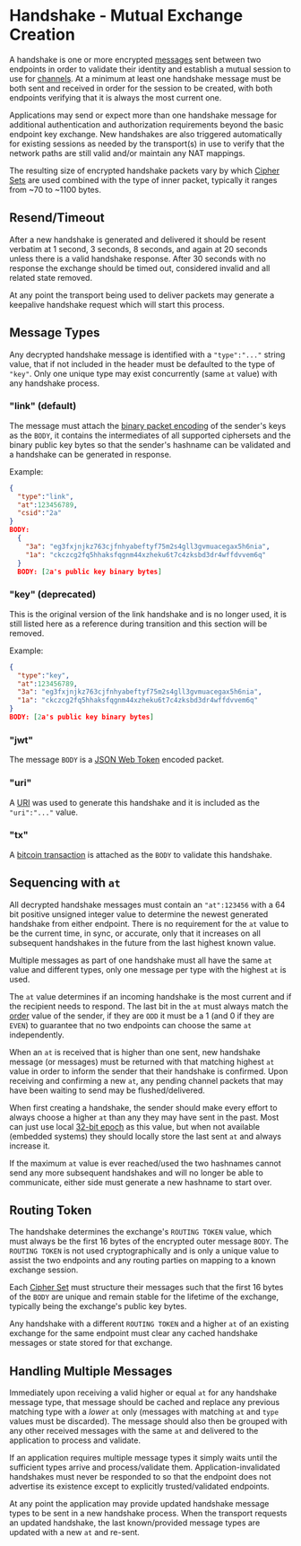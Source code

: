 # Handshake - Mutual Exchange Creation

A handshake is one or more encrypted [messages](messages.md) sent between two endpoints in order to validate their identity and establish a mutual session to use for [channels](channels.md).  At a minimum at least one handshake message must be both sent and received in order for the session to be created, with both endpoints verifying that it is always the most current one.

Applications may send or expect more than one handshake message for additional authentication and authorization requirements beyond the basic endpoint key exchange. New handshakes are also triggered automatically for existing sessions as needed by the transport(s) in use to verify that the network paths are still valid and/or maintain any NAT mappings.

The resulting size of encrypted handshake packets vary by which [Cipher Sets](cs/) are used combined with the type of inner packet, typically it ranges from ~70 to ~1100 bytes.

## Resend/Timeout

After a new handshake is generated and delivered it should be resent verbatim at 1 second, 3 seconds, 8 seconds, and again at 20 seconds unless there is a valid handshake response.  After 30 seconds with no response the exchange should be timed out, considered invalid and all related state removed.

At any point the transport being used to deliver packets may generate a keepalive handshake request which will start this process.

## Message Types

Any decrypted handshake message is identified with a `"type":"..."` string value, that if not included in the header must be defaulted to the type of `"key"`.  Only one unique type may exist concurrently (same `at` value) with any handshake process.

### "link" (default)

The message must attach the [binary packet encoding](cs/#packet) of the sender's keys as the `BODY`, it contains the intermediates of all supported ciphersets and the binary public key bytes so that the sender's hashname can be validated and a handshake can be generated in response.

Example:

```json
{
  "type":"link",
  "at":123456789,
  "csid":"2a"
}
BODY:
  {
    "3a": "eg3fxjnjkz763cjfnhyabeftyf75m2s4gll3gvmuacegax5h6nia",
    "1a": "ckczcg2fq5hhaksfqgnm44xzheku6t7c4zksbd3dr4wffdvvem6q"
  }
  BODY: [2a's public key binary bytes]
```

### "key" (deprecated)

This is the original version of the link handshake and is no longer used, it is still listed here as a reference during transition and this section will be removed.

Example:

```json
{
  "type":"key",
  "at":123456789,
  "3a": "eg3fxjnjkz763cjfnhyabeftyf75m2s4gll3gvmuacegax5h6nia",
  "1a": "ckczcg2fq5hhaksfqgnm44xzheku6t7c4zksbd3dr4wffdvvem6q"
}
BODY: [2a's public key binary bytes]
```



### "jwt"

The message `BODY` is a [JSON Web Token](../guides/jose.md#jwt) encoded packet.

### "uri"

A [URI](../uri.md) was used to generate this handshake and it is included as the `"uri":"..."` value.

### "tx"

A [bitcoin transaction](../guides/bitcoin.md) is attached as the `BODY` to validate this handshake.


## Sequencing with `at`

All decrypted handshake messages must contain an `"at":123456` with a 64 bit positive unsigned integer value to determine the newest generated handshake from either endpoint.  There is no requirement for the `at` value to be the current time, in sync, or accurate, only that it increases on all subsequent handshakes in the future from the last highest known value.

Multiple messages as part of one handshake must all have the same `at` value and different types, only one message per type with the highest `at` is used.

The `at` value determines if an incoming handshake is the most current and if the recipient needs to respond.  The last bit in the `at` must always match the [order](order.md) value of the sender, if they are `ODD` it must be a 1 (and 0 if they are `EVEN`) to guarantee that no two endpoints can choose the same `at` independently.

When an `at` is received that is higher than one sent, new handshake message (or messages) must be returned with that matching highest `at` value in order to inform the sender that their handshake is confirmed.  Upon receiving and confirming a new `at`, any pending channel packets that may have been waiting to send may be flushed/delivered.

When first creating a handshake, the sender should make every effort to always choose a higher `at` than any they may have sent in the past.  Most can just use local [32-bit epoch](http://en.wikipedia.org/wiki/Unix_time) as this value, but when not available (embedded systems) they should locally store the last sent `at` and always increase it.

If the maximum `at` value is ever reached/used the two hashnames cannot send any more subsequent handshakes and will no longer be able to communicate, either side must generate a new hashname to start over.

## Routing Token

The handshake determines the exchange's `ROUTING TOKEN` value, which must always be the first 16 bytes of the encrypted outer message `BODY`.  The `ROUTING TOKEN` is not used cryptographically and is only a unique value to assist the two endpoints and any routing parties on mapping to a known exchange session.

Each [Cipher Set](cs/) must structure their messages such that the first 16 bytes of the `BODY` are unique and remain stable for the lifetime of the exchange, typically being the exchange's public key bytes.

Any handshake with a different `ROUTING TOKEN` and a higher `at` of an existing exchange for the same endpoint must clear any cached handshake messages or state stored for that exchange.

## Handling Multiple Messages

Immediately upon receiving a valid higher or equal `at` for any handshake message type, that message should be cached and replace any previous matching type with a _lower_ `at` only (messages with matching `at` and `type` values must be discarded).  The message should also then be grouped with any other received messages with the same `at` and delivered to the application to process and validate.

If an application requires multiple message types it simply waits until the sufficient types arrive and process/validate them.  Application-invalidated handshakes must never be responded to so that the endpoint does not advertise its existence except to explicitly trusted/validated endpoints.

At any point the application may provide updated handshake message types to be sent in a new handshake process.  When the transport requests an updated handshake, the last known/provided message types are updated with a new `at` and re-sent.
